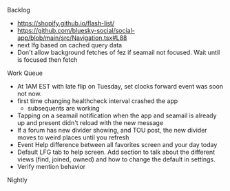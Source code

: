 Backlog
* https://shopify.github.io/flash-list/
* https://github.com/bluesky-social/social-app/blob/main/src/Navigation.tsx#L88
* next lfg based on cached query data
* Don't allow background fetches of fez if seamail not focused. Wait until is focused then fetch


Work Queue
* At 1AM EST with late flip on Tuesday, set clocks forward event was soon not now.
* first time changing healthcheck interval crashed the app
  * subsequents are working
* Tapping on a seamail notification when the app and seamail is already up and present didn't reload with the new message
* If a forum has new divider showing, and TOU post, the new divider moves to weird places until you refresh
* Event Help difference between all favorites screen and your day today
* Default LFG tab to help screen. Add section to talk about the different views (find, joined, owned) and how to change the default in settings.
* Verify mention behavior

Nightly
